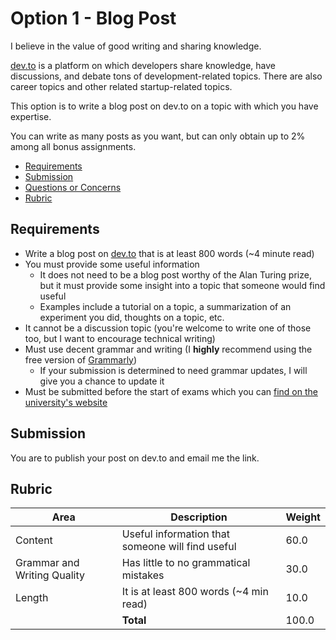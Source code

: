 # Option 1 - Blog Post

I believe in the value of good writing and sharing knowledge.

[dev.to](https://dev.to/) is a platform on which developers share knowledge, have discussions, and debate tons of development-related topics. There are also career topics and other related startup-related topics.

This option is to write a blog post on dev.to on a topic with which you have expertise.

You can write as many posts as you want, but can only obtain up to 2% among all bonus assignments.

- [Requirements](#requirements)
- [Submission](#submission)
- [Questions or Concerns](#questions-or-concerns)
- [Rubric](#rubric)

## Requirements

- Write a blog post on [dev.to](https://dev.to/) that is at least 800 words (~4 minute read)
- You must provide some useful information
    - It does not need to be a blog post worthy of the Alan Turing prize, but it must provide some insight into a topic that someone would find useful
    - Examples include a tutorial on a topic, a summarization of an experiment you did, thoughts on a topic, etc.
- It cannot be a discussion topic (you're welcome to write one of those too, but I want to encourage technical writing)
- Must use decent grammar and writing (I **highly** recommend using the free version of [Grammarly](https://www.grammarly.com/))
  - If your submission is determined to need grammar updates, I will give you a chance to update it
- Must be submitted before the start of exams which you can [find on the university's website](https://fas.calendar.utoronto.ca/sessional-dates)

## Submission

You are to publish your post on dev.to and email me the link.

## Rubric
 
| Area | Description| Weight |
| --- | --- | --- |
| Content | Useful information that someone will find useful | 60.0 |
| Grammar and Writing Quality | Has little to no grammatical mistakes | 30.0 |
| Length | It is at least 800 words (~4 min read) | 10.0 |
| | **Total** | 100.0 |
